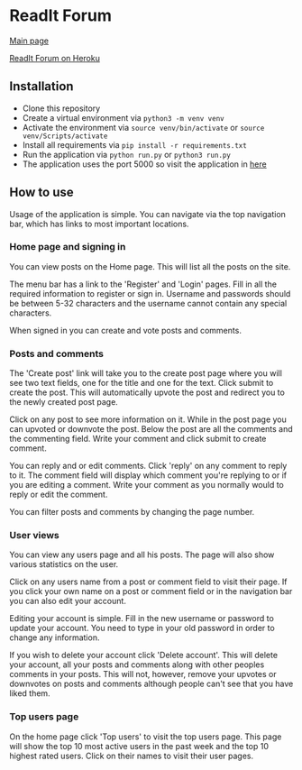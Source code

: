 # ReadIt Forum
[Main page](https://github.com/porrasm/tsoha-2019)

[ReadIt Forum on Heroku](https://readit-forum.herokuapp.com/)

## Installation

- Clone this repository
- Create a virtual environment via `python3 -m venv venv`
- Activate the environment via `source venv/bin/activate` or `source venv/Scripts/activate`
- Install all requirements via `pip install -r requirements.txt`
- Run the application via `python run.py` or `python3 run.py`
- The application uses the port 5000 so visit the application in [here](localhost:5000)

## How to use

Usage of the application is simple. You can navigate via the top navigation bar, which has links to most important locations.

### Home page and signing in

You can view posts on the Home page. This will list all the posts on the site.

The menu bar has a link to the 'Register' and 'Login' pages. Fill in all the required information to register or sign in. Username and passwords should be between 5-32 characters and the username cannot contain any special characters.

When signed in you can create and vote posts and comments. 

### Posts and comments

The 'Create post' link will take you to the create post page where you will see two text fields, one for the title and one for the text. Click submit to create the post. This will automatically upvote the post and redirect you to the newly created post page.

Click on any post to see more information on it. While in the post page you can upvoted or downvote the post. Below the post are all the comments and the commenting field. Write your comment and click submit to create comment.

You can reply and or edit comments. Click 'reply' on any comment to reply to it. The comment field will display which comment you're replying to or if you are editing a comment. Write your comment as you normally would to reply or edit the comment.

You can filter posts and comments by changing the page number.

### User views

You can view any users page and all his posts. The page will also show various statistics on the user.

Click on any users name from a post or comment field to visit their page. If you click your own name on a post or comment field or in the navigation bar you can also edit your account.

Editing your account is simple. Fill in the new username or password to update your account. You need to type in your old password in order to change any information.

If you wish to delete your account click 'Delete account'. This will delete your account, all your posts and comments along with other peoples comments in your posts. This will not, however, remove your upvotes or downvotes on posts and comments although people can't see that you have liked them.

### Top users page

On the home page click 'Top users' to visit the top users page. This page will show the top 10 most active users in the past week and the top 10 highest rated users. Click on their names to visit their user pages.